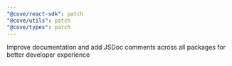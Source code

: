 ```yaml
---
"@cove/react-sdk": patch
"@cove/utils": patch
"@cove/types": patch
---
```


Improve documentation and add JSDoc comments across all packages for better developer experience